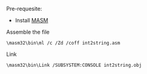 Pre-requesite:
* Install [MASM](http://www.masm32.com/)

Assemble the file
```shell
\masm32\bin\ml /c /Zd /coff int2string.asm
```

Link
```shell
\masm32\bin\Link /SUBSYSTEM:CONSOLE int2string.obj
```
